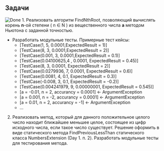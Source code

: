 ## Задачи

![Done](http://s1.iconbird.com/ico/0512/C9d/w24h241337874507check.png) 1. Реализовать алгоритм FindNthRoot, позволяющий вычислять корень **n**-ой степени ( n ∈ N ) из вещественного числа **а** методом Ньютона с заданной точностью.
 - Разработать модульные тесты. Примерные тест кейсы:
    - [TestCase(1, 5, 0.0001,ExpectedResult = 1)] 
    - [TestCase(8, 3, 0.0001,ExpectedResult = 2)]
    - [TestCase(0.001, 3, 0.0001,ExpectedResult = 0.1)]
    - [TestCase(0.04100625,4 , 0.0001, ExpectedResult = 0.45)]
    - [TestCase(8, 3, 0.0001, ExpectedResult = 2)]
    - [TestCase(0.0279936, 7, 0.0001, ExpectedResult = 0.6)]
    - [TestCase(0.0081, 4, 0.1, ExpectedResult = 0.3)]
    - [TestCase(-0.008, 3, 0.1, ExpectedResult = -0.2)]
    - [TestCase(0.004241979, 9, 0.00000001, ExpectedResult = 0.545)]
    - [a = -0.01, n = 2, accurancy = 0.0001] <- ArgumentException
    - [a = 0.001, n = -2, accurancy = 0.0001] <- ArgumentException
    - [a = 0.01, n = 2, accurancy = -1] <- ArgumentException
    - ...
      
2. Реализовать метод, который для данного положительное целого число находит ближайшее меньшее целое, состоящее из цифр исходного числа, если такое число существует. Решение оформить в виде статического метода FindPreviousLessThan статического класса NumbersExtension (Day 1. п. 2). Разработать модульные тесты для тестирования метода.
 